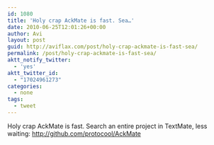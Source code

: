 ```yaml
---
id: 1080
title: 'Holy crap AckMate is fast. Sea…'
date: 2010-06-25T12:01:26+00:00
author: Avi
layout: post
guid: http://aviflax.com/post/holy-crap-ackmate-is-fast-sea/
permalink: /post/holy-crap-ackmate-is-fast-sea/
aktt_notify_twitter:
  - 'yes'
aktt_twitter_id:
  - "17024961273"
categories:
  - none
tags:
  - tweet
---
```

Holy crap AckMate is fast. Search an entire project in TextMate, less waiting: <a href="http://github.com/protocool/AckMate" rel="nofollow">http://github.com/protocool/AckMate</a>